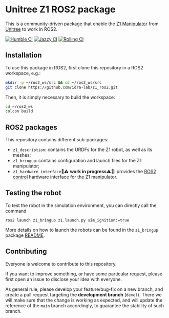 # Unitree Z1 ROS2 package

This is a community-driven package that enable the [Z1 Manipulator](https://shop.unitree.com/products/unitree-z1) from [Unitree](https://www.unitree.com/) to work in ROS2.

[![Humble CI](https://github.com/idra-lab/z1_ros2/actions/workflows/humble.yml/badge.svg)](https://github.com/idra-lab/z1_ros2/actions/workflows/humble.yml)
[![Jazzy CI](https://github.com/idra-lab/z1_ros2/actions/workflows/jazzy.yml/badge.svg)](https://github.com/idra-lab/z1_ros2/actions/workflows/jazzy.yml) 
[![Rolling CI](https://github.com/idra-lab/z1_ros2/actions/workflows/rolling.yml/badge.svg)](https://github.com/idra-lab/z1_ros2/actions/workflows/rolling.yml)

## Installation

To use this package in ROS2, first clone this repository in a ROS2 workspace, e.g.:
``` bash
mkdir -p ~/ros2_ws/src && cd ~/ros2_ws/src
git clone https://github.com/idra-lab/z1_ros2.git
```

Then, it is simply necessary to build the workspace:
``` bash
cd ~/ros2_ws
colcon build
```


## ROS2 packages

This repository contains different sub-packages:

- `z1_description`: contains the URDFs for the Z1 robot, as well as its meshes;
- `z1_bringup`: contains configuration and launch files for the Z1 manipulator;
- `z1_hardware_interface`🚧⚠️ **work in progress**⚠️🚧: provides the [ROS2 control](https://control.ros.org/rolling/index.html) hardware interface for the Z1 manipulator.

## Testing the robot

To test the robot in the simulation environment, you can directly call the command
```
ros2 launch z1_bringup z1.launch.py sim_ignition:=true
```
More details on how to launch the robots can be found in the `z1_bringup` package [README](z1_bringup/README.md).


## Contributing

Everyone is welcome to contribute to this repository. 

If you want to improve something, or have some particular request, please first open an issue to disclose your idea with everyone.

As general rule, please develop your feature/bug-fix on a new branch, and create a pull request targeting the **development branch** (`devel`).
There we will make sure that the change is working as expected, and will update the reference of the `main` branch accordingly, to guarantee the stability of such branch.
